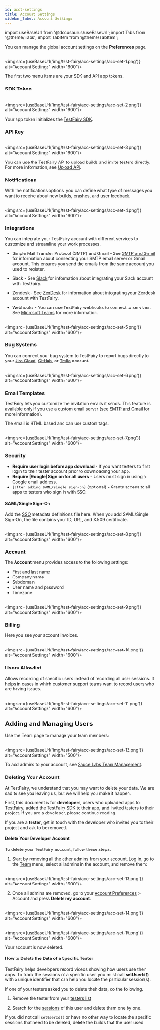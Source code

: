 ```yaml
---
id: acct-settings
title: Account Settings
sidebar_label: Account Settings
---
```


import useBaseUrl from '@docusaurus/useBaseUrl';
import Tabs from '@theme/Tabs';
import TabItem from '@theme/TabItem';

You can manage the global account settings on the **Preferences** page.

<br/><img src={useBaseUrl('img/test-fairy/acc-settings/acc-set-1.png')} alt="Account Settings" width="600"/>

The first two menu items are your SDK and API app tokens.

### SDK Token

<br/><img src={useBaseUrl('img/test-fairy/acc-settings/acc-set-2.png')} alt="Account Settings" width="600"/>

Your app token initializes the [TestFairy SDK](https://docs.testfairy.com/SDK/Adding_The_Testfairy_SDK_To_Your_App.html).

### API Key

<br/><img src={useBaseUrl('img/test-fairy/acc-settings/acc-set-3.png')} alt="Account Settings" width="600"/>

You can use the TestFairy API to upload builds and invite testers directly. For more information, see [Upload API](/test-fairy/api-reference/upload-api).

### Notifications

With the notifications options, you can define what type of messages you want to receive about new builds, crashes, and user feedback.

<br/><img src={useBaseUrl('img/test-fairy/acc-settings/acc-set-4.png')} alt="Account Settings" width="600"/>

### Integrations

You can integrate your TestFairy account with different services to customize and streamline your work processes.

- Simple Mail Transfer Protocol (SMTP) and Gmail - See [SMTP and Gmail](/test-fairy/integrations/smtp-gmail) for information about connecting your SMTP email server or Gmail account. This ensures you send the emails from the same account you used to register.

- Slack - See [Slack](/test-fairy/integrations/slack) for information about integrating your Slack account with TestFairy.

- Zendesk - See [ZenDesk](/test-fairy/integrations/zendesk) for information about integrating your Zendesk account with TestFairy.

- Webhooks - You can use TestFairy webhooks to connect to services. See [Microsoft Teams](/test-fairy/integrations/ms-teams) for more information.

<br/><img src={useBaseUrl('img/test-fairy/acc-settings/acc-set-5.png')} alt="Account Settings" width="600"/>

### Bug Systems

You can connect your bug system to TestFairy to report bugs directly to your [Jira Cloud](/test-fairy/testing-an-app/bug-tracking/jira-cloud), [GitHub](/test-fairy/testing-an-app/bug-tracking/github), or [Trello](/test-fairy/testing-an-app/bug-tracking/trello) account.

<br/><img src={useBaseUrl('img/test-fairy/acc-settings/acc-set-6.png')} alt="Account Settings" width="600"/>

### Email Templates

TestFairy lets you customize the invitation emails it sends. This feature is available only if you use a custom email server (see [SMTP and Gmail](/test-fairy/integrations/smtp-gmail) for more information).

The email is HTML based and can use custom tags.

<br/><img src={useBaseUrl('img/test-fairy/acc-settings/acc-set-7.png')} alt="Account Settings" width="600"/>

### Security

- **Require user login before app download** - If you want testers to first login to their tester account prior to downloading your app.
- **Require [Google] Sign on for all users** - Users must sign in using a Google email address.
- `[after adding SAML/Single Sign-on]` (optional) - Grants access to all apps to testers who sign in with SSO.

#### SAML/Single Sign-On

Add the [SSO](/test-fairy/acct-mgmt/sso/sso-intro) metadata definitions file here. When you add SAML/Single Sign-On, the file contains your ID, URL, and X.509 certificate.

<br/><img src={useBaseUrl('img/test-fairy/acc-settings/acc-set-8.png')} alt="Account Settings" width="600"/>

### Account

The **Account** menu provides access to the following settings:

- First and last name
- Company name
- Subdomain
- User name and password
- Timezone

<br/><img src={useBaseUrl('img/test-fairy/acc-settings/acc-set-9.png')} alt="Account Settings" width="600"/>

### Billing

Here you see your account invoices.

<br/><img src={useBaseUrl('img/test-fairy/acc-settings/acc-set-10.png')} alt="Account Settings" width="600"/>

### Users Allowlist

Allows recording of specific users instead of recording all user sessions. It helps in cases in which customer support teams want to record users who are having issues.

<br/><img src={useBaseUrl('img/test-fairy/acc-settings/acc-set-11.png')} alt="Account Settings" width="600"/>

## Adding and Managing Users

Use the Team page to manage your team members:

<br/><img src={useBaseUrl('img/test-fairy/acc-settings/acc-set-12.png')} alt="Account Settings" width="500"/>

To add admins to your account, see [Sauce Labs Team Management](/basics/acct-team-mgmt-hub).

### Deleting Your Account

At TestFairy, we understand that you may want to delete your data. We are sad to see you leaving us, but we will help you make it happen.

First, this document is for **developers**, users who uploaded apps to TestFairy, added the TestFairy SDK to their app, and invited testers to their project.
If you are a developer, please continue reading.

If you are a **tester**, get in touch with the developer who invited you to their project and ask to be removed.

#### Delete Your Developer Account

To delete your TestFairy account, follow these steps:

1. Start by removing all the other admins from your account. Log in, go to the [Team](https://app.testfairy.com/settings/cpanel/) menu, select all admins in the account, and remove them:

<br/><img src={useBaseUrl('img/test-fairy/acc-settings/acc-set-13.png')} alt="Account Settings" width="600"/>

2. Once all admins are removed, go to your [Account Preferences](https://app.testfairy.com/settings/account/) > Account and press **Delete my account**.

<br/><img src={useBaseUrl('img/test-fairy/acc-settings/acc-set-14.png')} alt="Account Settings" width="600"/>

<br/><img src={useBaseUrl('img/test-fairy/acc-settings/acc-set-15.png')} alt="Account Settings" width="600"/>

Your account is now deleted.

#### How to Delete the Data of a Specific Tester

TestFairy helps developers record videos showing how users use their apps.
To track the sessions of a specific user, you must call **setUserId()** with a unique identifier that can help you locate the particular session(s).

If one of your testers asked you to delete their data, do the following.

1. Remove the tester from your [testers list](https://app.testfairy.com/testers)

2. Search for the [sessions](https://app.testfairy.com/search) of this user and delete them one by one.

If you did not call `setUserId()` or have no other way to locate the specific sessions that need to be deleted, delete the builds that the user used.
